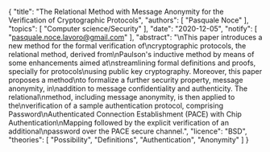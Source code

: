{
    "title": "The Relational Method with Message Anonymity for the Verification of Cryptographic Protocols",
    "authors": [
        "Pasquale Noce"
    ],
    "topics": [
        "Computer science/Security"
    ],
    "date": "2020-12-05",
    "notify": [
        "pasquale.noce.lavoro@gmail.com"
    ],
    "abstract": "\nThis paper introduces a new method for the formal verification of\ncryptographic protocols, the relational method, derived from\nPaulson's inductive method by means of some enhancements aimed at\nstreamlining formal definitions and proofs, specially for protocols\nusing public key cryptography. Moreover, this paper proposes a method\nto formalize a further security property, message anonymity, in\naddition to message confidentiality and authenticity.  The relational\nmethod, including message anonymity, is then applied to the\nverification of a sample authentication protocol, comprising Password\nAuthenticated Connection Establishment (PACE) with Chip Authentication\nMapping followed by the explicit verification of an additional\npassword over the PACE secure channel.",
    "licence": "BSD",
    "theories": [
        "Possibility",
        "Definitions",
        "Authentication",
        "Anonymity"
    ]
}